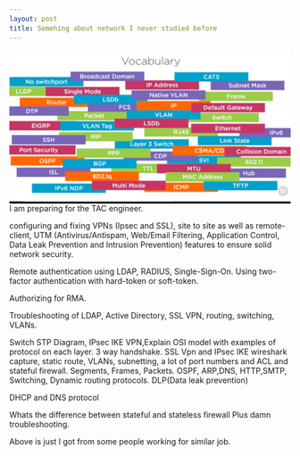 ```yaml
---
layout: post
title: Somehing about network I never studied before
---
```

<img src="/img/posts/voc.png" alt="network stuff" align="center"/>
I am preparing for the TAC engineer.

configuring and fixing VPNs (Ipsec and SSL), site to site as well as remote-client, UTM (Antivirus/Antispam, Web/Email Filtering, Application Control, Data Leak Prevention and Intrusion Prevention) features to ensure solid network security.


Remote authentication using LDAP, RADIUS, Single-Sign-On. Using two-factor authentication with hard-token or soft-token.

Authorizing for RMA.

Troubleshooting of LDAP, Active Directory, SSL VPN, routing, switching, VLANs.

Switch STP Diagram, IPsec IKE VPN,Explain OSI model with examples of protocol on each layer. 3 way handshake. SSL Vpn and IPsec IKE wireshark capture, static route, VLANs, subnetting, a lot of port numbers and ACL and stateful firewall. Segments, Frames, Packets. OSPF, ARP,DNS, HTTP,SMTP, Switching, Dynamic routing protocols. DLP(Data leak prevention)

DHCP and DNS protocol

Whats the difference between stateful and stateless firewall
Plus damn troubleshooting.

Above is just I got from some people working for similar job.


